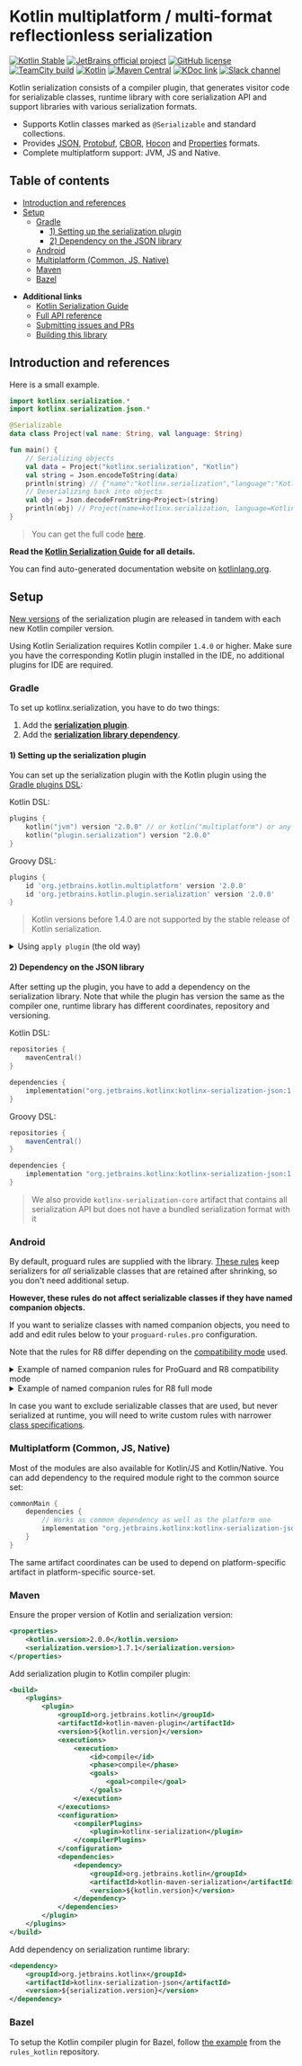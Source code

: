 # Kotlin multiplatform / multi-format reflectionless serialization

[![Kotlin Stable](https://kotl.in/badges/stable.svg)](https://kotlinlang.org/docs/components-stability.html)
[![JetBrains official project](https://jb.gg/badges/official.svg)](https://confluence.jetbrains.com/display/ALL/JetBrains+on+GitHub)
[![GitHub license](https://img.shields.io/badge/license-Apache%20License%202.0-blue.svg?style=flat)](http://www.apache.org/licenses/LICENSE-2.0)
[![TeamCity build](https://img.shields.io/teamcity/http/teamcity.jetbrains.com/s/KotlinTools_KotlinxSerialization_Ko.svg)](https://teamcity.jetbrains.com/viewType.html?buildTypeId=KotlinTools_KotlinxSerialization_Ko&guest=1)
[![Kotlin](https://img.shields.io/badge/kotlin-2.0.0-blue.svg?logo=kotlin)](http://kotlinlang.org)
[![Maven Central](https://img.shields.io/maven-central/v/org.jetbrains.kotlinx/kotlinx-serialization-core/1.7.1)](https://central.sonatype.com/artifact/org.jetbrains.kotlinx/kotlinx-serialization-core/1.7.1)
[![KDoc link](https://img.shields.io/badge/API_reference-KDoc-blue)](https://kotlinlang.org/api/kotlinx.serialization/)
[![Slack channel](https://img.shields.io/badge/chat-slack-blue.svg?logo=slack)](https://kotlinlang.slack.com/messages/serialization/)

Kotlin serialization consists of a compiler plugin, that generates visitor code for serializable classes,
 runtime library with core serialization API and support libraries with various serialization formats.

* Supports Kotlin classes marked as `@Serializable` and standard collections.
* Provides [JSON](formats/README.md#JSON), [Protobuf](formats/README.md#ProtoBuf), [CBOR](formats/README.md#CBOR), [Hocon](formats/README.md#HOCON) and [Properties](formats/README.md#properties) formats.
* Complete multiplatform support: JVM, JS and Native.

## Table of contents

<!--- TOC -->

* [Introduction and references](#introduction-and-references)
* [Setup](#setup)
  * [Gradle](#gradle)
    * [1) Setting up the serialization plugin](#1-setting-up-the-serialization-plugin)
    * [2) Dependency on the JSON library](#2-dependency-on-the-json-library)
  * [Android](#android)
  * [Multiplatform (Common, JS, Native)](#multiplatform-common-js-native)
  * [Maven](#maven)
  * [Bazel](#bazel)

<!--- END -->

* **Additional links**
  * [Kotlin Serialization Guide](docs/serialization-guide.md)
  * [Full API reference](https://kotlinlang.org/api/kotlinx.serialization/)
  * [Submitting issues and PRs](CONTRIBUTING.md)
  * [Building this library](docs/building.md)

## Introduction and references

Here is a small example.

```kotlin
import kotlinx.serialization.*
import kotlinx.serialization.json.*

@Serializable 
data class Project(val name: String, val language: String)

fun main() {
    // Serializing objects
    val data = Project("kotlinx.serialization", "Kotlin")
    val string = Json.encodeToString(data)  
    println(string) // {"name":"kotlinx.serialization","language":"Kotlin"} 
    // Deserializing back into objects
    val obj = Json.decodeFromString<Project>(string)
    println(obj) // Project(name=kotlinx.serialization, language=Kotlin)
}
``` 

> You can get the full code [here](guide/example/example-readme-01.kt).

<!--- TEST_NAME ReadmeTest -->

<!--- TEST 
{"name":"kotlinx.serialization","language":"Kotlin"}
Project(name=kotlinx.serialization, language=Kotlin)
-->

**Read the [Kotlin Serialization Guide](docs/serialization-guide.md) for all details.**

You can find auto-generated documentation website on [kotlinlang.org](https://kotlinlang.org/api/kotlinx.serialization/).

## Setup

[New versions](https://plugins.gradle.org/plugin/org.jetbrains.kotlin.plugin.serialization) of the serialization plugin are released in tandem with each new Kotlin compiler version.

Using Kotlin Serialization requires Kotlin compiler `1.4.0` or higher.
Make sure you have the corresponding Kotlin plugin installed in the IDE, no additional plugins for IDE are required.

### Gradle

To set up kotlinx.serialization, you have to do two things:
1) Add the **[serialization plugin](#1-setting-up-the-serialization-plugin)**.
2) Add the **[serialization library dependency](#2-dependency-on-the-json-library)**.

#### 1) Setting up the serialization plugin

You can set up the serialization plugin with the Kotlin plugin using the
[Gradle plugins DSL](https://docs.gradle.org/current/userguide/plugins.html#sec:plugins_block):

Kotlin DSL:

```kotlin
plugins {
    kotlin("jvm") version "2.0.0" // or kotlin("multiplatform") or any other kotlin plugin
    kotlin("plugin.serialization") version "2.0.0"
}
```       

Groovy DSL:

```gradle
plugins {
    id 'org.jetbrains.kotlin.multiplatform' version '2.0.0'
    id 'org.jetbrains.kotlin.plugin.serialization' version '2.0.0'
}
```

> Kotlin versions before 1.4.0 are not supported by the stable release of Kotlin serialization.

<details>
  <summary>Using <code>apply plugin</code> (the old way)</summary>

First, you have to add the serialization plugin to your classpath as the other [compiler plugins](https://kotlinlang.org/docs/reference/compiler-plugins.html):

Kotlin DSL:

```kotlin
buildscript {
    repositories { mavenCentral() }

    dependencies {
        val kotlinVersion = "2.0.0"
        classpath(kotlin("gradle-plugin", version = kotlinVersion))
        classpath(kotlin("serialization", version = kotlinVersion))
    }
}
```

Groovy DSL:

```gradle
buildscript {
    ext.kotlin_version = '2.0.0'
    repositories { mavenCentral() }

    dependencies {
        classpath "org.jetbrains.kotlin:kotlin-serialization:$kotlin_version"
    }
}
```

Then you can `apply plugin` (example in Groovy):

```gradle
apply plugin: 'kotlin' // or 'kotlin-multiplatform' for multiplatform projects
apply plugin: 'kotlinx-serialization'
```
</details>

#### 2) Dependency on the JSON library

After setting up the plugin, you have to add a dependency on the serialization library.
Note that while the plugin has version the same as the compiler one, runtime library has different coordinates, repository and versioning.

Kotlin DSL:

```kotlin
repositories {
    mavenCentral()
}

dependencies {
    implementation("org.jetbrains.kotlinx:kotlinx-serialization-json:1.7.1")
}
```

Groovy DSL:

```gradle
repositories {
    mavenCentral()
}

dependencies {
    implementation "org.jetbrains.kotlinx:kotlinx-serialization-json:1.7.1"
}
```

>We also provide `kotlinx-serialization-core` artifact that contains all serialization API but does not have a bundled serialization format with it

### Android

By default, proguard rules are supplied with the library.
[These rules](rules/common.pro) keep serializers for _all_ serializable classes that are retained after shrinking,
so you don't need additional setup.

**However, these rules do not affect serializable classes if they have named companion objects.**

If you want to serialize classes with named companion objects, you need to add and edit rules below to your `proguard-rules.pro` configuration. 

Note that the rules for R8 differ depending on the [compatibility mode](https://r8.googlesource.com/r8/+/refs/heads/master/compatibility-faq.md) used.

<details>
<summary>Example of named companion rules for ProGuard and R8 compatibility mode</summary>

```proguard
# Serializer for classes with named companion objects are retrieved using `getDeclaredClasses`.
# If you have any, replace classes with those containing named companion objects.
-keepattributes InnerClasses # Needed for `getDeclaredClasses`.

-if @kotlinx.serialization.Serializable class
com.example.myapplication.HasNamedCompanion, # <-- List serializable classes with named companions.
com.example.myapplication.HasNamedCompanion2
{
    static **$* *;
}
-keepnames class <1>$$serializer { # -keepnames suffices; class is kept when serializer() is kept.
    static <1>$$serializer INSTANCE;
}
```
</details>


<details>
<summary>Example of named companion rules for R8 full mode</summary>

```proguard
# Serializer for classes with named companion objects are retrieved using `getDeclaredClasses`.
# If you have any, replace classes with those containing named companion objects.
-keepattributes InnerClasses # Needed for `getDeclaredClasses`.

-if @kotlinx.serialization.Serializable class
com.example.myapplication.HasNamedCompanion, # <-- List serializable classes with named companions.
com.example.myapplication.HasNamedCompanion2
{
    static **$* *;
}
-keepnames class <1>$$serializer { # -keepnames suffices; class is kept when serializer() is kept.
    static <1>$$serializer INSTANCE;
}

# Keep both serializer and serializable classes to save the attribute InnerClasses
-keepclasseswithmembers, allowshrinking, allowobfuscation, allowaccessmodification class
com.example.myapplication.HasNamedCompanion, # <-- List serializable classes with named companions.
com.example.myapplication.HasNamedCompanion2
{
    *;
}
```
</details>

In case you want to exclude serializable classes that are used, but never serialized at runtime,
you will need to write custom rules with narrower [class specifications](https://www.guardsquare.com/manual/configuration/usage).

### Multiplatform (Common, JS, Native)

Most of the modules are also available for Kotlin/JS and Kotlin/Native.
You can add dependency to the required module right to the common source set:
```gradle
commonMain {
    dependencies {
        // Works as common dependency as well as the platform one
        implementation "org.jetbrains.kotlinx:kotlinx-serialization-json:$serialization_version"
    }
}
```
The same artifact coordinates can be used to depend on platform-specific artifact in platform-specific source-set.

### Maven

Ensure the proper version of Kotlin and serialization version:

```xml
<properties>
    <kotlin.version>2.0.0</kotlin.version>
    <serialization.version>1.7.1</serialization.version>
</properties>
```

Add serialization plugin to Kotlin compiler plugin:

```xml
<build>
    <plugins>
        <plugin>
            <groupId>org.jetbrains.kotlin</groupId>
            <artifactId>kotlin-maven-plugin</artifactId>
            <version>${kotlin.version}</version>
            <executions>
                <execution>
                    <id>compile</id>
                    <phase>compile</phase>
                    <goals>
                        <goal>compile</goal>
                    </goals>
                </execution>
            </executions>
            <configuration>
                <compilerPlugins>
                    <plugin>kotlinx-serialization</plugin>
                </compilerPlugins>
            </configuration>
            <dependencies>
                <dependency>
                    <groupId>org.jetbrains.kotlin</groupId>
                    <artifactId>kotlin-maven-serialization</artifactId>
                    <version>${kotlin.version}</version>
                </dependency>
            </dependencies>
        </plugin>
    </plugins>
</build>
```

Add dependency on serialization runtime library:

```xml
<dependency>
    <groupId>org.jetbrains.kotlinx</groupId>
    <artifactId>kotlinx-serialization-json</artifactId>
    <version>${serialization.version}</version>
</dependency>
```

### Bazel

To setup the Kotlin compiler plugin for Bazel, follow [the
example](https://github.com/bazelbuild/rules_kotlin/tree/master/examples/plugin/src/serialization)
from the `rules_kotlin` repository.
